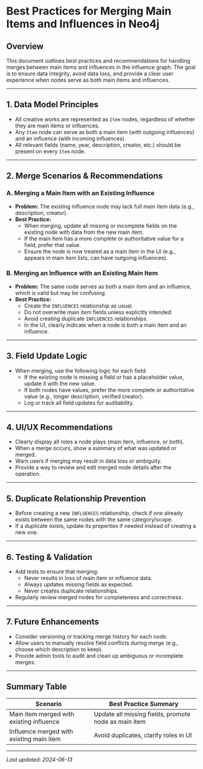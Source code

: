 # Best Practices for Merging Main Items and Influences in Neo4j

## Overview
This document outlines best practices and recommendations for handling merges between main items and influences in the influence graph. The goal is to ensure data integrity, avoid data loss, and provide a clear user experience when nodes serve as both main items and influences.

---

## 1. Data Model Principles
- All creative works are represented as `Item` nodes, regardless of whether they are main items or influences.
- Any `Item` node can serve as both a main item (with outgoing influences) and an influence (with incoming influences).
- All relevant fields (name, year, description, creator, etc.) should be present on every `Item` node.

---

## 2. Merge Scenarios & Recommendations

### A. Merging a Main Item with an Existing Influence
- **Problem:** The existing influence node may lack full main item data (e.g., description, creator).
- **Best Practice:**
  - When merging, update all missing or incomplete fields on the existing node with data from the new main item.
  - If the main item has a more complete or authoritative value for a field, prefer that value.
  - Ensure the node is now treated as a main item in the UI (e.g., appears in main item lists, can have outgoing influences).

### B. Merging an Influence with an Existing Main Item
- **Problem:** The same node serves as both a main item and an influence, which is valid but may be confusing.
- **Best Practice:**
  - Create the `INFLUENCES` relationship as usual.
  - Do not overwrite main item fields unless explicitly intended.
  - Avoid creating duplicate `INFLUENCES` relationships.
  - In the UI, clearly indicate when a node is both a main item and an influence.

---

## 3. Field Update Logic
- When merging, use the following logic for each field:
  - If the existing node is missing a field or has a placeholder value, update it with the new value.
  - If both nodes have values, prefer the more complete or authoritative value (e.g., longer description, verified creator).
  - Log or track all field updates for auditability.

---

## 4. UI/UX Recommendations
- Clearly display all roles a node plays (main item, influence, or both).
- When a merge occurs, show a summary of what was updated or merged.
- Warn users if merging may result in data loss or ambiguity.
- Provide a way to review and edit merged node details after the operation.

---

## 5. Duplicate Relationship Prevention
- Before creating a new `INFLUENCES` relationship, check if one already exists between the same nodes with the same category/scope.
- If a duplicate exists, update its properties if needed instead of creating a new one.

---

## 6. Testing & Validation
- Add tests to ensure that merging:
  - Never results in loss of main item or influence data.
  - Always updates missing fields as expected.
  - Never creates duplicate relationships.
- Regularly review merged nodes for completeness and correctness.

---

## 7. Future Enhancements
- Consider versioning or tracking merge history for each node.
- Allow users to manually resolve field conflicts during merge (e.g., choose which description to keep).
- Provide admin tools to audit and clean up ambiguous or incomplete merges.

---

## Summary Table
| Scenario                                      | Best Practice Summary                                 |
|-----------------------------------------------|------------------------------------------------------|
| Main item merged with existing influence      | Update all missing fields, promote node as main item  |
| Influence merged with existing main item      | Avoid duplicates, clarify roles in UI                 |

---

*Last updated: 2024-06-13* 